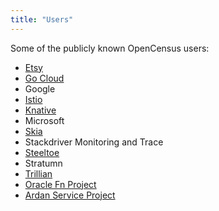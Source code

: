 ```yaml
---
title: "Users"
---
```


Some of the publicly known OpenCensus users:

* [Etsy](https://www.etsy.com/)
* [Go Cloud](https://github.com/google/go-cloud)
* Google
* [Istio](https://istio.io)
* [Knative](https://github.com/knative)
* Microsoft
* [Skia](https://skia.org)
* Stackdriver Monitoring and Trace
* [Steeltoe](https://steeltoe.io/)
* Stratumn
* [Trillian](https://github.com/google/trillian)
* [Oracle Fn Project](https://github.com/fnproject)
* [Ardan Service Project](https://github.com/ardanlabs/service)

